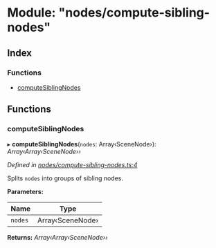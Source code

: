
# Module: "nodes/compute-sibling-nodes"

## Index

### Functions

* [computeSiblingNodes](_nodes_compute_sibling_nodes_.md#computesiblingnodes)

## Functions

###  computeSiblingNodes

▸ **computeSiblingNodes**(`nodes`: Array‹SceneNode›): *Array‹Array‹SceneNode››*

*Defined in [nodes/compute-sibling-nodes.ts:4](https://github.com/yuanqing/create-figma-plugin/blob/master/packages/utilities/src/nodes/compute-sibling-nodes.ts#L4)*

Splits `nodes` into groups of sibling nodes.

**Parameters:**

Name | Type |
------ | ------ |
`nodes` | Array‹SceneNode› |

**Returns:** *Array‹Array‹SceneNode››*
